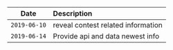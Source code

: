 Date         |Description
-------------|:----------------------------
`2019-06-10` | reveal contest related information
`2019-06-14` | Provide api and data newest info
